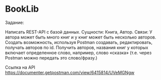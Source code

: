 # BookLib
Задание: 

Написать REST-API с базой данных.
Сущности: Книга, Автор. 
Связи: У автора может быть много книг и у книг может быть несколько авторов.
Создать возможность, используя Postman создавать, редактировать, получать авторов по id. 
Получить авторов, названия книг у которых включает определенное слово, например, слово «сказка» (т.е. через Postman можно передать это слово/фразу.)

Ссылка на API https://documenter.getpostman.com/view/6415814/UVeMGNgw
